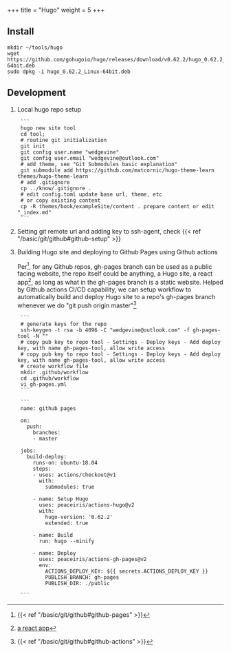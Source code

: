 +++
title = "Hugo"
weight = 5
+++

## Install
```
mkdir ~/tools/hugo
wget https://github.com/gohugoio/hugo/releases/download/v0.62.2/hugo_0.62.2_Linux-64bit.deb
sudo dpkg -i hugo_0.62.2_Linux-64bit.deb
```

## Development
1. Local hugo repo setup

        ```
        hugo new site tool
        cd tool;
        # routine git initialization
        git init
        git config user.name "wedgevine"
        git config user.email "wedgevine@outlook.com"
        # add theme, see "Git Submodules basic explanation"
        git submodule add https://github.com/matcornic/hugo-theme-learn themes/hugo-theme-learn
        # add .gitignore
        cp ../know/.gitignore .
        # edit config.toml update base url, theme, etc
        # or copy existing content
        cp -R themes/book/exampleSite/content . prepare content or edit "_index.md"
        ```
2. Setting git remote url and adding key to ssh-agent, check {{< ref "/basic/git/github#github-setup" >}}
3. Building Hugo site and deploying to Github Pages using Github actions

    Per[^1], for any Github repos, gh-pages branch can be used as a public facing website, the repo itself
    could be anything, a Hugo site, a react app[^2], as long as what in the gh-pages branch is a static website.
    Helped by Github actions CI/CD capability, we can setup workflow to automatically build and deploy Hugo
    site to a repo's gh-pages branch whenever we do "git push origin master"[^3]

        ```
        # generate keys for the repo
        ssh-keygen -t rsa -b 4096 -C "wedgevine@outlook.com" -f gh-pages-tool -N ""
        # copy pub key to repo tool - Settings - Deploy keys - Add deploy key, with name gh-pages-tool, allow write access
        # copy pub key to repo tool - Settings - Deploy keys - Add deploy key, with name gh-pages-tool, allow write access
        # create workflow file
        mkdir .github/workflow
        cd .github/workflow
        vi gh-pages.yml
        ```

        ```
        name: github pages

        on:
          push:
            branches:
            - master

        jobs:
          build-deploy:
            runs-on: ubuntu-18.04
            steps:
            - uses: actions/checkout@v1
              with:
                submodules: true

            - name: Setup Hugo
              uses: peaceiris/actions-hugo@v2
              with:
                hugo-version: '0.62.2'
                extended: true

            - name: Build
              run: hugo --minify

            - name: Deploy
              uses: peaceiris/actions-gh-pages@v2
              env:
                ACTIONS_DEPLOY_KEY: ${{ secrets.ACTIONS_DEPLOY_KEY }}
                PUBLISH_BRANCH: gh-pages
                PUBLISH_DIR: ./public

        ```


[^1]: {{< ref "/basic/git/github#github-pages" >}}
[^2]: [a react app](https://medium.com/@Keithweaver_/setting-up-github-actions-for-a-react-app-on-github-pages-f66b28c312ac)
[^3]: {{< ref "/basic/git/github#github-actions" >}}
